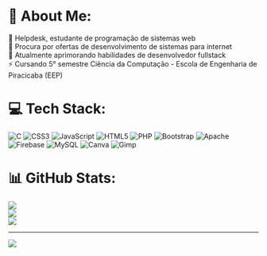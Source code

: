 # 💫 About Me:
🔭 Helpdesk, estudante de programação de sistemas web<br>👯 Procura por ofertas de desenvolvimento de sistemas para internet   <br>🌱 Atualmente aprimorando habilidades de desenvolvedor fullstack               <br>⚡ Cursando 5° semestre Ciência da Computação - Escola de Engenharia de Piracicaba (EEP)


# 💻 Tech Stack:
![C](https://img.shields.io/badge/c-%2300599C.svg?style=for-the-badge&logo=c&logoColor=white) ![CSS3](https://img.shields.io/badge/css3-%231572B6.svg?style=for-the-badge&logo=css3&logoColor=white) ![JavaScript](https://img.shields.io/badge/javascript-%23323330.svg?style=for-the-badge&logo=javascript&logoColor=%23F7DF1E) ![HTML5](https://img.shields.io/badge/html5-%23E34F26.svg?style=for-the-badge&logo=html5&logoColor=white) ![PHP](https://img.shields.io/badge/php-%23777BB4.svg?style=for-the-badge&logo=php&logoColor=white) ![Bootstrap](https://img.shields.io/badge/bootstrap-%238511FA.svg?style=for-the-badge&logo=bootstrap&logoColor=white) ![Apache](https://img.shields.io/badge/apache-%23D42029.svg?style=for-the-badge&logo=apache&logoColor=white) ![Firebase](https://img.shields.io/badge/Firebase-039BE5?style=for-the-badge&logo=Firebase&logoColor=white) ![MySQL](https://img.shields.io/badge/mysql-%2300000f.svg?style=for-the-badge&logo=mysql&logoColor=white) ![Canva](https://img.shields.io/badge/Canva-%2300C4CC.svg?style=for-the-badge&logo=Canva&logoColor=white) ![Gimp](https://img.shields.io/badge/Gimp-657D8B?style=for-the-badge&logo=gimp&logoColor=FFFFFF)
# 📊 GitHub Stats:
![](https://github-readme-stats.vercel.app/api?username=LEOTOMAIS&theme=vue&hide_border=false&include_all_commits=true&count_private=false)<br/>
![](https://github-readme-streak-stats.herokuapp.com/?user=LEOTOMAIS&theme=vue&hide_border=false)<br/>
![](https://github-readme-stats.vercel.app/api/top-langs/?username=LEOTOMAIS&theme=vue&hide_border=false&include_all_commits=true&count_private=false&layout=compact)

---
[![](https://visitcount.itsvg.in/api?id=LEOTOMAIS&icon=7&color=12)](https://visitcount.itsvg.in)

<!-- Proudly created with GPRM ( https://gprm.itsvg.in ) -->

